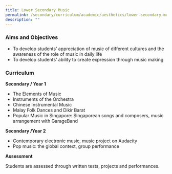 ```yaml
---
title: Lower Secondary Music
permalink: /secondary/curriculum/academic/aesthetics/lower-secondary-music/
description: ""
---
```




### Aims and Objectives

*   To develop students’ appreciation of music of different cultures and the awareness of the role of music in daily life
*   To develop students’ ability to create expression through music making

  

### Curriculum

**Secondary / Year 1**

*   The Elements of Music
*   Instruments of the Orchestra
*   Chinese Instrumental Music 
*   Malay Folk Dances and Dikir Barat
*   Popular Music in Singapore: Singaporean songs and composers, music arrangement with GarageBand 

**Secondary /Year 2**

*   Contemporary electronic music, music project on Audacity
*   Pop music: the global context, group performance

  

**Assessment**

Students are assessed through written tests, projects and performances.
